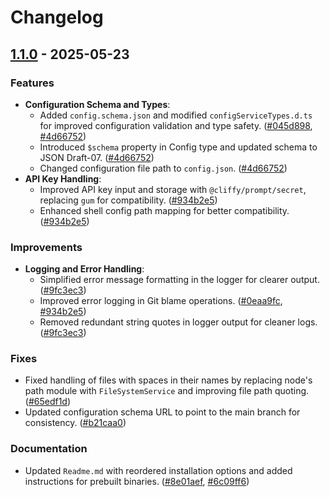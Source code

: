 # Changelog

## [1.1.0](https://github.com/AhmedOsman101/commit-sage-cli/compare/v1.0.0...v1.1.0) - 2025-05-23

### Features

- **Configuration Schema and Types**:
  - Added `config.schema.json` and modified `configServiceTypes.d.ts` for improved configuration validation and type safety. ([#045d898](https://github.com/AhmedOsman101/commit-sage-cli/commit/045d89803291a457d1608e2d706945c65e1a3eb3), [#4d66752](https://github.com/AhmedOsman101/commit-sage-cli/commit/4d66752be08a1aa578e190e1d9c3892654b96422))
  - Introduced `$schema` property in Config type and updated schema to JSON Draft-07. ([#4d66752](https://github.com/AhmedOsman101/commit-sage-cli/commit/4d66752be08a1aa578e190e1d9c3892654b96422))
  - Changed configuration file path to `config.json`. ([#4d66752](https://github.com/AhmedOsman101/commit-sage-cli/commit/4d66752be08a1aa578e190e1d9c3892654b96422))
- **API Key Handling**:
  - Improved API key input and storage with `@cliffy/prompt/secret`, replacing `gum` for compatibility. ([#934b2e5](https://github.com/AhmedOsman101/commit-sage-cli/commit/934b2e553f15b59099bb20c03b8f3332328d0429))
  - Enhanced shell config path mapping for better compatibility. ([#934b2e5](https://github.com/AhmedOsman101/commit-sage-cli/commit/934b2e553f15b59099bb20c03b8f3332328d0429))

### Improvements

- **Logging and Error Handling**:
  - Simplified error message formatting in the logger for clearer output. ([#9fc3ec3](https://github.com/AhmedOsman101/commit-sage-cli/commit/9fc3ec36bec17ddcc64ada9ca892a5aaf6d2e09c))
  - Improved error logging in Git blame operations. ([#0eaa9fc](https://github.com/AhmedOsman101/commit-sage-cli/commit/0eaa9fc897b504a2369086d6eca9b37a40483527), [#934b2e5](https://github.com/AhmedOsman101/commit-sage-cli/commit/934b2e553f15b59099bb20c03b8f3332328d0429))
  - Removed redundant string quotes in logger output for cleaner logs. ([#9fc3ec3](https://github.com/AhmedOsman101/commit-sage-cli/commit/9fc3ec36bec17ddcc64ada9ca892a5aaf6d2e09c))

### Fixes

- Fixed handling of files with spaces in their names by replacing node's path module with `FileSystemService` and improving file path quoting. ([#65edf1d](https://github.com/AhmedOsman101/commit-sage-cli/commit/65edf1d49dc93393f5ce58742232ff0069e378e4))
- Updated configuration schema URL to point to the main branch for consistency. ([#b21caa0](https://github.com/AhmedOsman101/commit-sage-cli/commit/b21caa0e12ace18f368b48386b8c3c3dd2856abd))

### Documentation

- Updated `Readme.md` with reordered installation options and added instructions for prebuilt binaries. ([#8e01aef](https://github.com/AhmedOsman101/commit-sage-cli/commit/8e01aef41ad308755e07ebef934d0e1601ebfcda), [#6c09ff6](https://github.com/AhmedOsman101/commit-sage-cli/commit/6c09ff6a797bf9853e23ee8c9e7baff6bc743d46))
